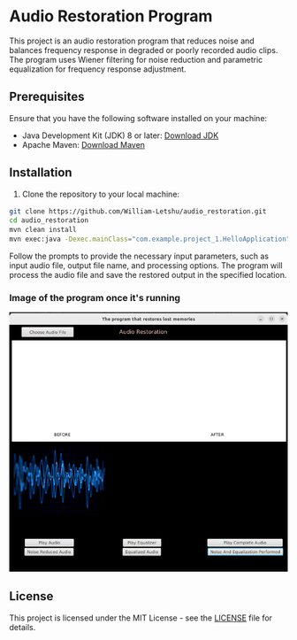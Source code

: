 # Audio Restoration Program

This project is an audio restoration program that reduces noise and balances frequency response in degraded or poorly recorded audio clips. The program uses Wiener filtering for noise reduction and parametric equalization for frequency response adjustment.

## Prerequisites

Ensure that you have the following software installed on your machine:

- Java Development Kit (JDK) 8 or later: [Download JDK](https://www.oracle.com/java/technologies/javase-jdk14-downloads.html)
- Apache Maven: [Download Maven](https://maven.apache.org/download.cgi)

## Installation

1. Clone the repository to your local machine:

```bash
git clone https://github.com/William-Letshu/audio_restoration.git
cd audio_restoration
mvn clean install
mvn exec:java -Dexec.mainClass="com.example.project_1.HelloApplication"
```


Follow the prompts to provide the necessary input parameters, such as input audio file, output file name, and processing options. The program will process the audio file and save the restored output in the specified location.

### Image of the program once it's running
![Image of the program](src/main/resources/com/example/images/program.png)

## License

This project is licensed under the MIT License - see the [LICENSE](LICENSE) file for details.
